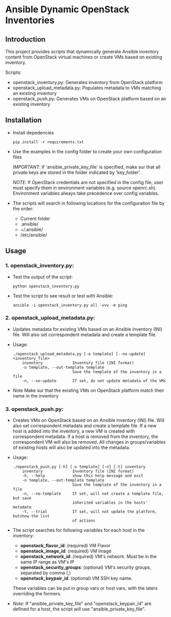 # Ansible Dynamic OpenStack Inventories


## Introduction

This project provides scripts that dynamically generate Ansible inventory
content from OpenStack virtual machines or create VMs based on existing
inventory.

Scripts:

  - openstack_inventory.py: Generates inventory from OpenStack platform
  - openstack_upload_metadata.py: Populates metadata to VMs matching an
                                  existing inventory
  - openstack_push.py: Generates VMs on OpenStack platform based on an
                       existing inventory


## Installation

- Install depedencies

    ````
    pip install -r requirements.txt
    ````

- Use the examples in the config folder to create your own configuration files
  
  *IMPORTANT*: If 'ansible_private_key_file' is specified, make sur that all
               private keys are stored in the folder indicated by 'key_folder'.

  *NOTE*: If OpenStack credentials are not specified in the config file, user
          must specify them in environment variables (e.g. source openrc.sh).
          Environment variables always take precedence over config variables.

- The scripts will search in following locations for the configuration file
by the order:

    - Current folder
    - .ansible/
    - ~/.ansible/
    - /etc/ansible/


## Usage


### 1. openstack_inventory.py:

- Test the output of the script:

    ````
    python openstack_inventory.py
    ````

- Test the script to see result or test with Ansible:

    ````
    ansible -i openstack_inventory.py all -vvv -m ping
    ````


### 2. openstack_upload_metadata.py:

- Updates metadata for existing VMs based on an Ansible inventory (INI) file.
Will also set correspondent metadata and create a template file.

- Usage:

    ````
    ./openstack_upload_metadata.py [-o template] [--no-update] <inventory_file>
        inventory             Inventory file (INI format)
        -o template, --out-template template
                              Save the template of the inventory in a file
        -n, --no-update       If set, do not update metadata of the VMs
    ````

- *Note* Make sur that the existing VMs on OpenStack platform match their name
in the inventory


### 3. openstack_push.py:

- Creates VMs on OpenStack based on an Ansible inventory (INI) file. Will also
set correspondent metadata and create a template file. If a new host is added
into the inventory, a new VM is created with correspondent metadata. If a host
is removed from the inventory, the correspondent VM will also be removed. All
changes in groups/variables of existing hosts will also be updated into the
metadata.

- Usage:

    ````
    ./openstack_push.py [-h] [-o template] [-n] [-t] inventory
        inventory             Inventory file (INI format)
        -h, --help            show this help message and exit
        -o template, --out-template template
                              Save the template of the inventory in a file
        -n, --no-template     If set, will not create a template file, but save
                              inherited variables in the hosts' metadata
        -t, --trial           If set, will not update the platform, butshow the list
                              of actions
    ````

- The script searches for following variables for each host in the inventory:

    - **openstack_flavor_id**: (required) VM Flavor
    - **openstack_image_id**: (required) VM Image
    - **openstack_network_id**: (required) VM's network. Must be in the same IP
                                range as VM's IP
    - **openstack_security_groups**: (optional) VM's security groups, separated
                                     by comma (,)
    - **openstack_keypair_id**: (optional) VM SSH key name.

  These variables can be put in group vars or host vars, with the laters
overriding the formers.

- *Note*: If "ansible_private_key_file" and "openstack_keypair_id" are defined
for a host, the script will use "ansible_private_key_file".
